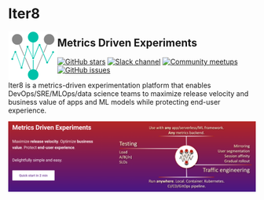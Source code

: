 # Iter8

<img alt="Iter8" src="mkdocs/docs/images/favicon.png" width="100" align="left">

## Metrics Driven Experiments

[![GitHub stars](https://img.shields.io/github/stars/iter8-tools/iter8?style=social)](https://github.com/iter8-tools/iter8/stargazers)
[![Slack channel](https://img.shields.io/badge/Slack-Join-purple)](https://join.slack.com/t/iter8-tools/shared_invite/zt-awl2se8i-L0pZCpuHntpPejxzLicbmw)
[![Community meetups](https://img.shields.io/badge/meet-Iter8%20community%20meetups-brightgreen)](https://iter8.tools/0.7/getting-started/help/#iter8-community-meetings)
[![GitHub issues](https://img.shields.io/github/issues/iter8-tools/iter8)](https://github.com/iter8tools/iter8/issues)

Iter8 is a metrics-driven experimentation platform that enables DevOps/SRE/MLOps/data science teams to maximize release velocity and business value of apps and ML models while protecting end-user experience.

<img alt="Iter8" src="images/ghbanner.png" align="center">